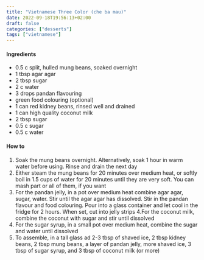 ```yaml
---
title: "Vietnamese Three Color (che ba mau)"
date: 2022-09-18T19:56:13+02:00
draft: false
categories: ["desserts"]
tags: ["vietnamese"]
---
```


#### Ingredients

* 0.5 c split, hulled mung beans, soaked overnight
* 1 tbsp agar agar
* 2 tbsp sugar
* 2 c water
* 3 drops pandan flavouring
* green food colouring (optional)
* 1 can red kidney beans, rinsed well and drained
* 1 can high quality coconut milk
* 2 tbsp sugar
* 0.5 c sugar
* 0.5 c water


#### How to

1. Soak the mung beans overnight. Alternatively, soak 1 hour in warm water before using. Rinse and drain the 
next day
2. Either steam the mung beans for 20 minutes over medium heat, or softly boil in 1.5 cups of water for 20 
minutes until they are very soft. You can mash part or all of them, if you want
3. For the pandan jelly, in a pot over medium heat combine agar agar, sugar, water. Stir until the agar agar has 
dissolved. Stir in the pandan flavour and food colouring. Pour into a glass container and let cool in the fridge 
for 2 hours. When 
set, cut into jelly strips
4.For the coconut milk, combine the coconut with sugar and stir until dissolved
5. For the sugar syrup, in a small pot over medium heat, combine the sugar and water until dissolved
6. To assemble, in a tall glass ad 2-3 tbsp of shaved ice, 2 tbsp kidney beans, 2 tbsp mung beans, a layer of 
pandan jelly, more shaved ice, 3 tbsp of sugar syrup, and 3 tbsp of coconut milk (or more)
